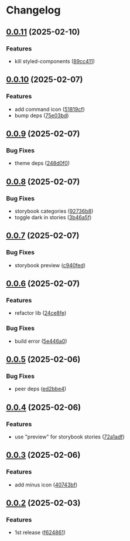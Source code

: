 # Changelog

## [0.0.11](https://github.com/odigos-io/ui-icons/compare/ui-icons-v0.0.10...ui-icons-v0.0.11) (2025-02-10)


### Features

* kill styled-components ([89cc411](https://github.com/odigos-io/ui-icons/commit/89cc4111c01ff25aba9d9091b86981918babcd72))

## [0.0.10](https://github.com/odigos-io/ui-icons/compare/ui-icons-v0.0.9...ui-icons-v0.0.10) (2025-02-07)


### Features

* add command icon ([51819cf](https://github.com/odigos-io/ui-icons/commit/51819cf6dbefba956cc6e4b4aeb956e664da7b5d))
* bump deps ([75e03bd](https://github.com/odigos-io/ui-icons/commit/75e03bd013fec4f65c37cbffd85be37f80045f86))

## [0.0.9](https://github.com/odigos-io/ui-icons/compare/ui-icons-v0.0.8...ui-icons-v0.0.9) (2025-02-07)


### Bug Fixes

* theme deps ([248d0f0](https://github.com/odigos-io/ui-icons/commit/248d0f029c2ff831d3f327b6d190c2b108a6ad12))

## [0.0.8](https://github.com/odigos-io/ui-icons/compare/ui-icons-v0.0.7...ui-icons-v0.0.8) (2025-02-07)


### Bug Fixes

* storybook categories ([92736b8](https://github.com/odigos-io/ui-icons/commit/92736b8a37460ca95628e1c3eed549c0c97d3a7f))
* toggle dark in stories ([3b46a5f](https://github.com/odigos-io/ui-icons/commit/3b46a5fd16e26141fdb7a6ee4a6280c894d301b0))

## [0.0.7](https://github.com/odigos-io/ui-icons/compare/ui-icons-v0.0.6...ui-icons-v0.0.7) (2025-02-07)


### Bug Fixes

* storybook preview ([c940fed](https://github.com/odigos-io/ui-icons/commit/c940fed5c88a4906252f4ab5bca7885a0992098d))

## [0.0.6](https://github.com/odigos-io/ui-icons/compare/ui-icons-v0.0.5...ui-icons-v0.0.6) (2025-02-07)


### Features

* refactor lib ([24ce8fe](https://github.com/odigos-io/ui-icons/commit/24ce8feb2f78e0d1e895da995e58431681332c38))


### Bug Fixes

* build error ([5e446a0](https://github.com/odigos-io/ui-icons/commit/5e446a0b7a9203d6428272c823c4b2fcbed64dd5))

## [0.0.5](https://github.com/odigos-io/ui-icons/compare/ui-icons-v0.0.4...ui-icons-v0.0.5) (2025-02-06)


### Bug Fixes

* peer deps ([ed2bbe4](https://github.com/odigos-io/ui-icons/commit/ed2bbe464e8449c4c383b89c7e016d9112fa599c))

## [0.0.4](https://github.com/odigos-io/ui-icons/compare/ui-icons-v0.0.3...ui-icons-v0.0.4) (2025-02-06)


### Features

* use "preview" for storybook stories ([72a1adf](https://github.com/odigos-io/ui-icons/commit/72a1adf7194e50441dd74de11f77310f12972314))

## [0.0.3](https://github.com/odigos-io/ui-icons/compare/ui-icons-v0.0.2...ui-icons-v0.0.3) (2025-02-06)


### Features

* add minus icon ([40743bf](https://github.com/odigos-io/ui-icons/commit/40743bfa0de92e976d6e7ebc0c69392ccc5d6e89))

## [0.0.2](https://github.com/odigos-io/ui-icons/compare/ui-icons-v0.0.1...ui-icons-v0.0.2) (2025-02-03)


### Features

* 1st release ([f624861](https://github.com/odigos-io/ui-icons/commit/f624861109f2e67943bc6c011a2eb3086314394d))
